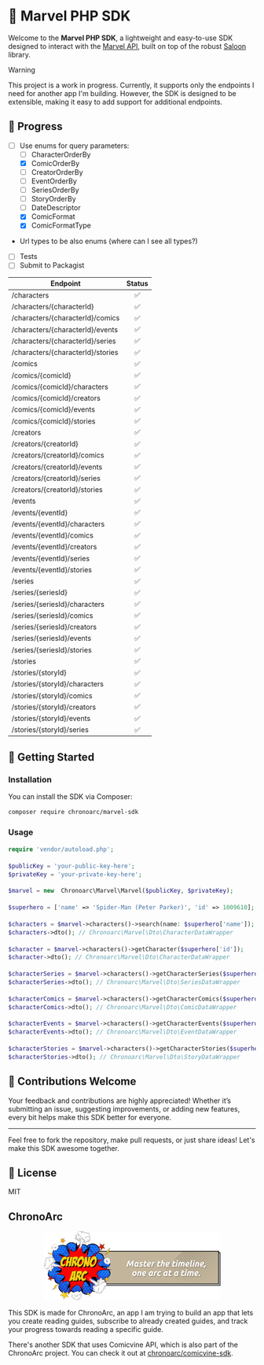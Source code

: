 # 🦸 Marvel PHP SDK

Welcome to the **Marvel PHP SDK**, a lightweight and easy-to-use SDK designed to interact with
the [Marvel API](https://developer.marvel.com/), built on top of the robust [Saloon](https://docs.saloon.dev)
library.

> [!WARNING]
> This project is a work in progress. Currently, it supports only the endpoints I need for another app I'm building.
> However, the SDK is designed to be extensible, making it easy to add support for additional endpoints.

## 🚧 Progress

- [ ] Use enums for query parameters:
    - [ ] CharacterOrderBy
    - [x] ComicOrderBy
    - [ ] CreatorOrderBy
    - [ ] EventOrderBy
    - [ ] SeriesOrderBy
    - [ ] StoryOrderBy
    - [ ] DateDescriptor
    - [x] ComicFormat
    - [x] ComicFormatType
- Url types to be also enums (where can I see all types?)
- [ ] Tests
- [ ] Submit to Packagist

| **Endpoint**                      | **Status** |
|-----------------------------------|:----------:|
| /characters                       |     ✅      |
| /characters/{characterId}         |     ✅      |
| /characters/{characterId}/comics  |     ✅      |
| /characters/{characterId}/events  |     ✅      |
| /characters/{characterId}/series  |     ✅      |
| /characters/{characterId}/stories |     ✅      |
| /comics                           |     ✅      |
| /comics/{comicId}                 |     ✅      |
| /comics/{comicId}/characters      |     ✅      |
| /comics/{comicId}/creators        |     ✅      |
| /comics/{comicId}/events          |     ✅      |
| /comics/{comicId}/stories         |     ✅      |
| /creators                         |     ✅      |
| /creators/{creatorId}             |     ✅      |
| /creators/{creatorId}/comics      |     ✅      |
| /creators/{creatorId}/events      |     ✅      |
| /creators/{creatorId}/series      |     ✅      |
| /creators/{creatorId}/stories     |     ✅      |
| /events                           |     ✅      |
| /events/{eventId}                 |     ✅      |
| /events/{eventId}/characters      |     ✅      |
| /events/{eventId}/comics          |     ✅      |
| /events/{eventId}/creators        |     ✅      |
| /events/{eventId}/series          |     ✅      |
| /events/{eventId}/stories         |     ✅      |
| /series                           |     ✅      |
| /series/{seriesId}                |     ✅      |
| /series/{seriesId}/characters     |     ✅      |
| /series/{seriesId}/comics         |     ✅      |
| /series/{seriesId}/creators       |     ✅      |
| /series/{seriesId}/events         |     ✅      |
| /series/{seriesId}/stories        |     ✅      |
| /stories                          |     ✅      |
| /stories/{storyId}                |     ✅      |
| /stories/{storyId}/characters     |     ✅      |
| /stories/{storyId}/comics         |     ✅      |
| /stories/{storyId}/creators       |     ✅      |
| /stories/{storyId}/events         |     ✅      |
| /stories/{storyId}/series         |     ✅      |

## 🚀 Getting Started

### Installation

You can install the SDK via Composer:

```bash
composer require chronoarc/marvel-sdk
```

### Usage

```php
require 'vendor/autoload.php';

$publicKey = 'your-public-key-here';
$privateKey = 'your-private-key-here';

$marvel = new  Chronoarc\Marvel\Marvel($publicKey, $privateKey);

$superhero = ['name' => 'Spider-Man (Peter Parker)', 'id' => 1009610];

$characters = $marvel->characters()->search(name: $superhero['name']);
$characters->dto(); // Chronoarc\Marvel\Dto\CharacterDataWrapper

$character = $marvel->characters()->getCharacter($superhero['id']);
$character->dto(); // Chronoarc\Marvel\Dto\CharacterDataWrapper

$characterSeries = $marvel->characters()->getCharacterSeries($superhero['id']);
$characterSeries->dto(); // Chronoarc\Marvel\Dto\SeriesDataWrapper

$characterComics = $marvel->characters()->getCharacterComics($superhero['id']);
$characterComics->dto(); // Chronoarc\Marvel\Dto\ComicDataWrapper

$characterEvents = $marvel->characters()->getCharacterEvents($superhero['id']);
$characterEvents->dto(); // Chronoarc\Marvel\Dto\EventDataWrapper

$characterStories = $marvel->characters()->getCharacterStories($superhero['id']);
$characterStories->dto(); // Chronoarc\Marvel\Dto\StoryDataWrapper
```

## 🤝 Contributions Welcome

Your feedback and contributions are highly appreciated! Whether it’s submitting an issue, suggesting improvements, or
adding new features, every bit helps make this SDK better for everyone.

---

Feel free to fork the repository, make pull requests, or just share ideas! Let's make this SDK awesome together.

## 📝 License

MIT

## ChronoArc

<p align="center">
<img src="./chronoarc.png" alt="ChronoArc" />
</p>

This SDK is made for ChronoArc, an app I am trying to build an app that lets you create reading guides, subscribe to
already created guides, and track your
progress towards reading a specific guide.

There's another SDK that uses Comicvine API, which is also part of the ChronoArc project. You can check it
out at [chronoarc/comicvine-sdk](https://github.com/fakeheal/comicvine-sdk).